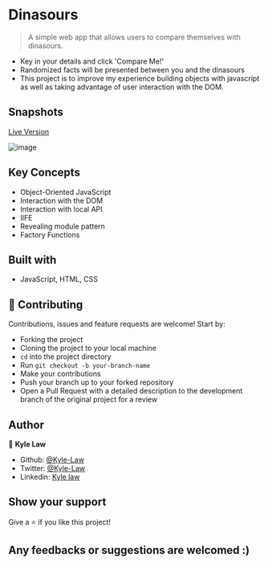 # Dinasours

> A simple web app that allows users to compare themselves with dinasours.

- Key in your details and click 'Compare Me!'
- Randomized facts will be presented between you and the dinasours
- This project is to improve my experience building objects with javascript as well as taking advantage of user interaction with the DOM.

## Snapshots

[Live Version](https://rawcdn.githack.com/Kyle-Law/Dinasours/5d6185bfa5299eed0ef19113559b43c401363565/index.html)

![image](https://user-images.githubusercontent.com/55923773/87530017-60e81900-c6c2-11ea-9fb5-1188c8cc62f3.png)

## Key Concepts

- Object-Oriented JavaScript
- Interaction with the DOM
- Interaction with local API
- IIFE
- Revealing module pattern
- Factory Functions

## Built with

- JavaScript, HTML, CSS

## 🤝 Contributing

Contributions, issues and feature requests are welcome! Start by:

- Forking the project
- Cloning the project to your local machine
- `cd` into the project directory
- Run `git checkout -b your-branch-name`
- Make your contributions
- Push your branch up to your forked repository
- Open a Pull Request with a detailed description to the development branch of the original project for a review

## Author

👤 **Kyle Law**

- Github: [@Kyle-Law](https://github.com/Kyle-Law)
- Twitter: [@Kyle-Law](https://twitter.com/ZhunKhing)
- Linkedin: [Kyle law](https://www.linkedin.com/in/kyle-lawzhunkhing/)

## Show your support

Give a ⭐️ if you like this project!

## Any feedbacks or suggestions are welcomed :)
